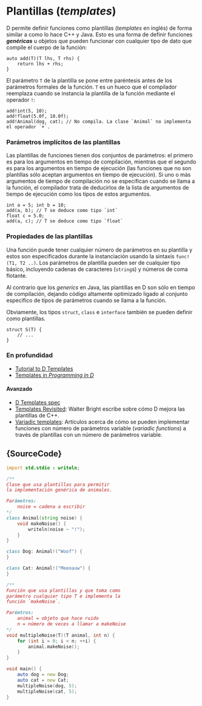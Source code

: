 # Plantillas (*templates*)

D permite definir funciones como plantillas (*templates* en inglés) de forma
similar a como lo hace C++ y Java. Esto es una forma de definir funciones
***genéricas*** u objetos que pueden funcionar con cualquier tipo de dato que
compile el cuerpo de la función:

    auto add(T)(T lhs, T rhs) {
        return lhs + rhs;
    }

El parámetro `T` de la plantilla se pone entre paréntesis antes de los
parámetros formales de la función. `T` es un hueco que el compilador reemplaza
cuando se instancia la plantilla de la función mediante el operador `!`:

    add!int(5, 10);
    add!float(5.0f, 10.0f);
    add!Animal(dog, cat); // No compila. La clase `Animal` no implementa el operador `+`.

### Parámetros implícitos de las plantillas

Las plantillas de funciones tienen dos conjuntos de parámetros: el primero es
para los argumentos en tiempo de compilación, mientras que el segundo es para
los argumentos en tiempo de ejecución (las funciones que no son plantillas sólo
aceptan argumentos en tiempo de ejecución). Si uno o más argumentos de tiempo
de compilación no se especifican cuando se llama a la función, el compilador
trata de deducirlos de la lista de argumentos de tiempo de ejecución como los
tipos de estos argumentos.

    int a = 5; int b = 10;
    add(a, b); // T se deduce como tipo `int`
    float c = 5.0;
    add(a, c); // T se deduce como tipo `float`

### Propiedades de las plantillas

Una función puede tener cualquier número de parámetros en su plantilla y
estos son especificados durante la instanciación usando la sintaxis
`func!(T1, T2 ..)`. Los parámetros de plantilla pueden ser de cualquier tipo
básico, incluyendo cadenas de caracteres (`string`s) y números de coma flotante.

Al contrario que los *generics* en Java, las plantillas en D son sólo en tiempo
de compilación, dejando código altamente optimizado ligado al conjunto
específico de tipos de parámetros cuando se llama a la función.

Obviamente, los tipos `struct`, `class` e `interface` también se pueden definir
como plantillas.

    struct S(T) {
        // ...
    }

### En profundidad

- [Tutorial to D Templates](https://github.com/PhilippeSigaud/D-templates-tutorial)
- [Templates in _Programming in D_](http://ddili.org/ders/d.en/templates.html)

#### Avanzado

- [D Templates spec](https://dlang.org/spec/template.html)
- [Templates Revisited](http://dlang.org/templates-revisited.html): Walter Bright escribe sobre cómo D mejora las plantillas de C++.
- [Variadic templates](http://dlang.org/variadic-function-templates.html): Artículos acerca de cómo se pueden implementar funciones con número de parámetros variable (*variadic functions*) a través de plantillas con un número de parámetros variable.

## {SourceCode}

```d
import std.stdio : writeln;

/**
Clase que usa plantillas para permitir
la implementación genérica de animales.

Parámetros:
    noise = cadena a escribir
*/
class Animal(string noise) {
    void makeNoise() {
        writeln(noise ~ "!");
    }
}

class Dog: Animal!("Woof") {
}

class Cat: Animal!("Meeoauw") {
}

/**
Función que usa plantillas y que toma como
parámetro cualquier tipo T e implementa la
función `makeNoise`.

Parémtros:
    animal = objeto que hace ruido
    n = número de veces a llamar a makeNoise
*/
void multipleNoise(T)(T animal, int n) {
    for (int i = 0; i < n; ++i) {
        animal.makeNoise();
    }
}

void main() {
    auto dog = new Dog;
    auto cat = new Cat;
    multipleNoise(dog, 5);
    multipleNoise(cat, 5);
}
```
